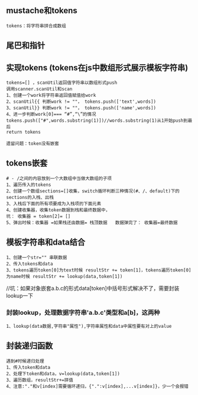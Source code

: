 ## mustache和tokens
    tokens：将字符串拼合成数组

## 尾巴和指针
   
## 实现tokens (tokens在js中数组形式展示模板字符串)
    tokens=[] ，scanUtil返回值字符串以数组形式push
    调用scanner.scanUtil和scan
    1、创建一个work将字符串返回值赋值给work
    2、scanUtil{{ 判断work != ""， tokens.push(['text',words])
    3、scanUtil}} 判断work != ""， tokens.push(['name',words])  
    4、进一步判断work[0]=== “#”,“\”的情况 tokens.push(["#",words.substring(1)])//words.substring(1)从1开始push到最后
    return tokens

    遗留问题：token没有嵌套
## tokens嵌套    
    # - /之间的内容放到一个大数组中当做大数组的子项
    1、遍历传入的tokens
    2、创建一个数组sections=[]收集，switch循环判断三种情况(#、/、default)下的sections的入栈、出栈
    3、入栈后下面的所有项要成为入栈项的下面元素
    4、创建收集器，收集token数据到栈和最终数据中，
    坑： 收集器 = token[2]= []
    5、弹出时候：收集器 =如果栈还由数据= 栈顶数据   数据弹完了： 收集器=最终数据 
## 模板字符串和data结合
    1、创建一个str="" 串联数据
    2、传入tokens和data
    3、tokens遍历token[0]为text时候 resultStr += token[1]，tokens遍历token[0]为name时候 resultStr += lookup(data,token[1])
  //坑：如果对象嵌套a.b.c的形式data[token]中括号形式解决不了，需要封装lookup一下    
### 封装lookup，处理数据字符串'a.b.c'类型和a[b]，这两种
    1、lookup(data数据,字符串"属性"),字符串属性和data中属性要有对上的value
## 封装递归函数
    遇到#时候递归处理
    1、传入token和data
    2、处理下token和data，v=lookup(data,token[1])
    3、遍历数组，resultStr+=拼值
    4、注意:"."和v[index]需要循环递归，{".":v[index],...v[index]}，少一个会报错